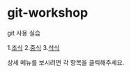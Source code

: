 # git-workshop
git 사용 실습

1.[조식](morning.md)
2.[중식](lunch.md)
3.[석식](dinner.md)

상세 메뉴를 보시려면 각 항목을 클릭해주세요.

